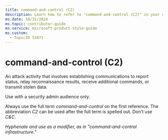 ```yaml
---
title: command-and-control (C2)
description: Learn how to refer to "command-and-control (C2)" in your content.
ms.date: 10/31/2024
ms.topic: contributor-guide
ms.service: microsoft-product-style-guide
ms.custom:
  - TopicID 51071
---
```



# command-and-control (C2)

An attack activity that involves establishing communications to report status, relay reconnaissance results, receive additional commands, or transmit stolen data.

Use with a security admin audience only.

Always use the full term *command-and-control* on the first reference. The abbreviation *C2* can be used after the full term is spelled out. Don't use *C&C.*

*Hyphenate and use as a modifier, as in "command-and-control infrastructure."*